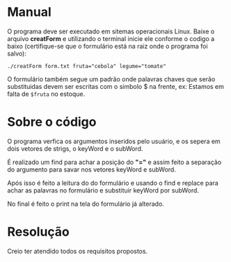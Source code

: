 # Manual
O programa deve ser executado em sitemas operacionais Linux. Baixe o arquivo **creatForm** e utilizando o terminal inicie ele conforme o codigo a baixo (certifique-se que o formulário está na raiz onde o programa foi salvo):

`./creatForm form.txt fruta="cebola" legume="tomate"`

O formulário também segue um padrão onde palavras chaves que serão substituidas devem ser escritas com o simbolo $ na frente, ex: Estamos em falta de `$fruta` no estoque.



# Sobre o código
O programa verfica os argumentos inseridos pelo usuário, e os sepera em dois vetores de strigs, o keyWord e o subWord.

É realizado um find para achar a posição do **"="** e assim feito a separação do argumento para savar nos vetores keyWord e subWord.

Após isso é feito a leitura do do formulário e usando o find e replace para achar as palavras no formulário e substituir keyWord por subWord.

No final é feito o print na tela do formulário já alterado.

# Resolução
Creio ter atendido todos os requisitos propostos.